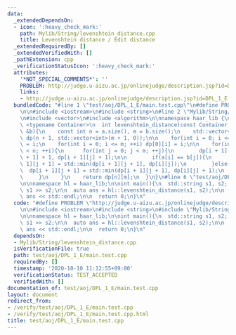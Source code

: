 ```yaml
---
data:
  _extendedDependsOn:
  - icon: ':heavy_check_mark:'
    path: Mylib/String/levenshtein_distance.cpp
    title: Levenshtein distance / Edit distance
  _extendedRequiredBy: []
  _extendedVerifiedWith: []
  _pathExtension: cpp
  _verificationStatusIcon: ':heavy_check_mark:'
  attributes:
    '*NOT_SPECIAL_COMMENTS*': ''
    PROBLEM: http://judge.u-aizu.ac.jp/onlinejudge/description.jsp?id=DPL_1_E
    links:
    - http://judge.u-aizu.ac.jp/onlinejudge/description.jsp?id=DPL_1_E
  bundledCode: "#line 1 \"test/aoj/DPL_1_E/main.test.cpp\"\n#define PROBLEM \"http://judge.u-aizu.ac.jp/onlinejudge/description.jsp?id=DPL_1_E\"\
    \n\n#include <iostream>\n#include <string>\n#line 2 \"Mylib/String/levenshtein_distance.cpp\"\
    \n#include <vector>\n#include <algorithm>\n\nnamespace haar_lib {\n  template\
    \ <typename Container>\n  int levenshtein_distance(const Container &a, const Container\
    \ &b){\n    const int n = a.size(), m = b.size();\n    std::vector<std::vector<int>>\
    \ dp(n + 1, std::vector<int>(m + 1, 0));\n\n    for(int i = 0; i <= n; ++i) dp[i][0]\
    \ = i;\n    for(int i = 0; i <= m; ++i) dp[0][i] = i;\n\n    for(int i = 0; i\
    \ < n; ++i){\n      for(int j = 0; j < m; ++j){\n        dp[i + 1][j + 1] = std::min(dp[i][j\
    \ + 1] + 1, dp[i + 1][j] + 1);\n\n        if(a[i] == b[j]){\n          dp[i +\
    \ 1][j + 1] = std::min(dp[i + 1][j + 1], dp[i][j]);\n        }else{\n        \
    \  dp[i + 1][j + 1] = std::min(dp[i + 1][j + 1], dp[i][j] + 1);\n        }\n \
    \     }\n    }\n    return dp[n][m];\n  }\n}\n#line 6 \"test/aoj/DPL_1_E/main.test.cpp\"\
    \n\nnamespace hl = haar_lib;\n\nint main(){\n  std::string s1, s2; std::cin >>\
    \ s1 >> s2;\n\n  auto ans = hl::levenshtein_distance(s1, s2);\n\n  std::cout <<\
    \ ans << std::endl;\n\n  return 0;\n}\n"
  code: "#define PROBLEM \"http://judge.u-aizu.ac.jp/onlinejudge/description.jsp?id=DPL_1_E\"\
    \n\n#include <iostream>\n#include <string>\n#include \"Mylib/String/levenshtein_distance.cpp\"\
    \n\nnamespace hl = haar_lib;\n\nint main(){\n  std::string s1, s2; std::cin >>\
    \ s1 >> s2;\n\n  auto ans = hl::levenshtein_distance(s1, s2);\n\n  std::cout <<\
    \ ans << std::endl;\n\n  return 0;\n}\n"
  dependsOn:
  - Mylib/String/levenshtein_distance.cpp
  isVerificationFile: true
  path: test/aoj/DPL_1_E/main.test.cpp
  requiredBy: []
  timestamp: '2020-10-10 11:12:55+09:00'
  verificationStatus: TEST_ACCEPTED
  verifiedWith: []
documentation_of: test/aoj/DPL_1_E/main.test.cpp
layout: document
redirect_from:
- /verify/test/aoj/DPL_1_E/main.test.cpp
- /verify/test/aoj/DPL_1_E/main.test.cpp.html
title: test/aoj/DPL_1_E/main.test.cpp
---
```

